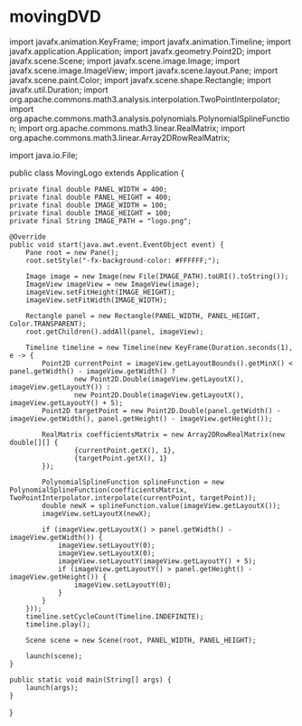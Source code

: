 # movingDVD

import javafx.animation.KeyFrame;
import javafx.animation.Timeline;
import javafx.application.Application;
import javafx.geometry.Point2D;
import javafx.scene.Scene;
import javafx.scene.image.Image;
import javafx.scene.image.ImageView;
import javafx.scene.layout.Pane;
import javafx.scene.paint.Color;
import javafx.scene.shape.Rectangle;
import javafx.util.Duration;
import org.apache.commons.math3.analysis.interpolation.TwoPointInterpolator;
import org.apache.commons.math3.analysis.polynomials.PolynomialSplineFunction;
import org.apache.commons.math3.linear.RealMatrix;
import org.apache.commons.math3.linear.Array2DRowRealMatrix;

import java.io.File;

public class MovingLogo extends Application {

    private final double PANEL_WIDTH = 400;
    private final double PANEL_HEIGHT = 400;
    private final double IMAGE_WIDTH = 100;
    private final double IMAGE_HEIGHT = 100;
    private final String IMAGE_PATH = "logo.png";

    @Override
    public void start(java.awt.event.EventObject event) {
        Pane root = new Pane();
        root.setStyle("-fx-background-color: #FFFFFF;");

        Image image = new Image(new File(IMAGE_PATH).toURI().toString());
        ImageView imageView = new ImageView(image);
        imageView.setFitHeight(IMAGE_HEIGHT);
        imageView.setFitWidth(IMAGE_WIDTH);

        Rectangle panel = new Rectangle(PANEL_WIDTH, PANEL_HEIGHT, Color.TRANSPARENT);
        root.getChildren().addAll(panel, imageView);

        Timeline timeline = new Timeline(new KeyFrame(Duration.seconds(1), e -> {
            Point2D currentPoint = imageView.getLayoutBounds().getMinX() < panel.getWidth() - imageView.getWidth() ?
                    new Point2D.Double(imageView.getLayoutX(), imageView.getLayoutY()) :
                    new Point2D.Double(imageView.getLayoutX(), imageView.getLayoutY() + 5);
            Point2D targetPoint = new Point2D.Double(panel.getWidth() - imageView.getWidth(), panel.getHeight() - imageView.getHeight());

            RealMatrix coefficientsMatrix = new Array2DRowRealMatrix(new double[][] {
                    {currentPoint.getX(), 1},
                    {targetPoint.getX(), 1}
            });

            PolynomialSplineFunction splineFunction = new PolynomialSplineFunction(coefficientsMatrix, TwoPointInterpolator.interpolate(currentPoint, targetPoint));
            double newX = splineFunction.value(imageView.getLayoutX());
            imageView.setLayoutX(newX);

            if (imageView.getLayoutX() > panel.getWidth() - imageView.getWidth()) {
                imageView.setLayoutY(0);
                imageView.setLayoutX(0);
                imageView.setLayoutY(imageView.getLayoutY() + 5);
                if (imageView.getLayoutY() > panel.getHeight() - imageView.getHeight()) {
                    imageView.setLayoutY(0);
                }
            }
        }));
        timeline.setCycleCount(Timeline.INDEFINITE);
        timeline.play();

        Scene scene = new Scene(root, PANEL_WIDTH, PANEL_HEIGHT);

        launch(scene);
    }

    public static void main(String[] args) {
        launch(args);
    }
}
